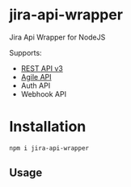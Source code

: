 # jira-api-wrapper

Jira Api Wrapper for NodeJS

Supports:
* [REST API v3](https://developer.atlassian.com/cloud/jira/platform/rest/v3/)
* [Agile API](https://developer.atlassian.com/cloud/jira/software/rest/)
* Auth API
* Webhook API

# Installation

`npm i jira-api-wrapper`

## Usage
